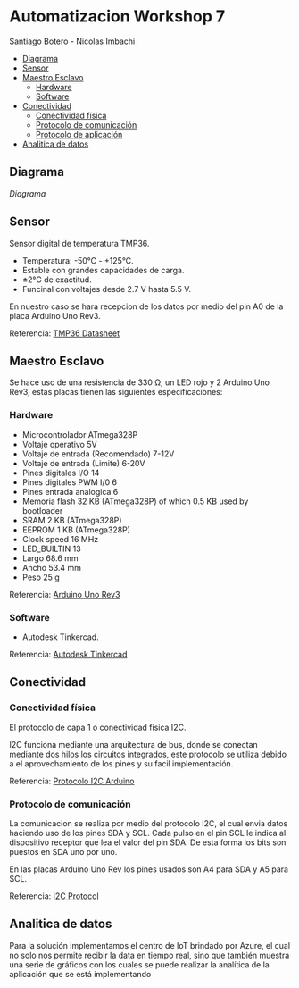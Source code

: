# Automatizacion Workshop 7
Santiago Botero -  Nicolas Imbachi
 - [Diagrama](#diagrama)
 - [Sensor](#sensor)
 - [Maestro Esclavo](#maestro-esclavo)
   - [Hardware](#hardware)
   - [Software](#software)
 - [Conectividad](#conectividad)
   - [Conectividad física](#conectividad-física)
   - [Protocolo de comunicación](#protocolo-de-comunicación)
   - [Protocolo de aplicación](#protocolo-de-aplicación)
 - [Analitica de datos](#analitica-de-datos)
## Diagrama
*Diagrama*
## Sensor

Sensor digital de temperatura TMP36.

- Temperatura: -50°C - +125°C.
- Estable con grandes capacidades de carga.
- ±2°C de exactitud.
- Funcinal con voltajes desde 2.7 V hasta 5.5 V.

En nuestro caso se hara recepcion de los datos por medio del pin A0 de la placa Arduino Uno Rev3. 

Referencia: [TMP36 Datasheet](https://pdf1.alldatasheet.com/datasheet-pdf/view/49108/AD/TMP36.html) 

## Maestro Esclavo

Se hace uso de una resistencia de 330 Ω, un LED rojo y 2 Arduino Uno Rev3, estas placas tienen las siguientes especificaciones:

### Hardware

- Microcontrolador	ATmega328P
- Voltaje operativo	5V
- Voltaje de entrada (Recomendado)	7-12V
- Voltaje de entrada (Limite)	6-20V
- Pines digitales I/O	14
- Pines digitales PWM  I/0 6
- Pines entrada analogica	6
- Memoria flash	32 KB (ATmega328P) of which 0.5 KB used by bootloader
- SRAM	2 KB (ATmega328P)
- EEPROM	1 KB (ATmega328P)
- Clock speed	16 MHz
- LED_BUILTIN	13
- Largo	68.6 mm
- Ancho	53.4 mm
- Peso	25 g

Referencia: [Arduino Uno Rev3](https://docs.arduino.cc/resources/datasheets/A000066-datasheet.pdf)

### Software

- Autodesk Tinkercad.

Referencia: [Autodesk Tinkercad](https://www.tinkercad.com/)

## Conectividad

### Conectividad física
El protocolo de capa 1 o conectividad fisica I2C.

I2C funciona mediante una arquitectura de bus, donde se conectan mediante dos hilos los circuitos integrados, este protocolo se utiliza debido a el aprovechamiento de los pines y su facil implementación.

Referencia: [Protocolo I2C Arduino](https://docs.arduino.cc/learn/communication/wire) 

### Protocolo de comunicación
La comunicacion se realiza por medio del protocolo I2C, el cual envia datos haciendo uso de los pines  SDA y SCL. Cada pulso en el pin SCL le indica al dispositivo receptor que lea el valor del pin SDA. De esta forma los bits son puestos en SDA uno por uno.

En las placas Arduino Uno Rev  los pines usados son A4 para SDA y A5 para SCL.

Referencia: [I2C Protocol ](https://docs.arduino.cc/learn/communication/wire)

## Analitica de datos
Para la solución implementamos el centro de IoT brindado por Azure, el cual no solo nos permite recibir la data en tiempo real, sino que también muestra una serie de gráficos con los cuales se puede realizar la analítica de la aplicación que se está implementando

